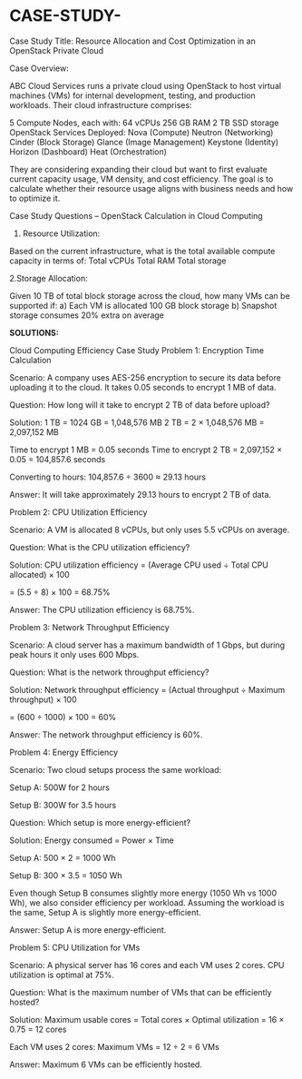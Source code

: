 # CASE-STUDY-

Case Study Title: Resource Allocation and Cost Optimization in an OpenStack Private Cloud

Case Overview:

ABC Cloud Services runs a private cloud using OpenStack to host virtual machines (VMs) for internal development, testing, and production workloads. Their cloud infrastructure comprises:

5 Compute Nodes, each with:
64 vCPUs
256 GB RAM
2 TB SSD storage
OpenStack Services Deployed:
Nova (Compute)
Neutron (Networking)
Cinder (Block Storage)
Glance (Image Management)
Keystone (Identity)
Horizon (Dashboard)
Heat (Orchestration)

They are considering expanding their cloud but want to first evaluate current capacity usage, VM density, and cost efficiency. The goal is to calculate whether their resource usage aligns with business needs and how to optimize it.

Case Study Questions – OpenStack Calculation in Cloud Computing

1. Resource Utilization:

Based on the current infrastructure, what is the total available compute capacity in terms of:
Total vCPUs
Total RAM
Total storage

2.Storage Allocation:

Given 10 TB of total block storage across the cloud, how many VMs can be supported if:
a) Each VM is allocated 100 GB block storage
b) Snapshot storage consumes 20% extra on average

**SOLUTIONS:**

Cloud Computing Efficiency Case Study
Problem 1: Encryption Time Calculation

Scenario:
A company uses AES-256 encryption to secure its data before uploading it to the cloud. It takes 0.05 seconds to encrypt 1 MB of data.

Question:
How long will it take to encrypt 2 TB of data before upload?

Solution:
1 TB = 1024 GB = 1,048,576 MB
2 TB = 2 × 1,048,576 MB = 2,097,152 MB

Time to encrypt 1 MB = 0.05 seconds
Time to encrypt 2 TB = 2,097,152 × 0.05 = 104,857.6 seconds

Converting to hours:
104,857.6 ÷ 3600 ≈ 29.13 hours

Answer: It will take approximately 29.13 hours to encrypt 2 TB of data.

Problem 2: CPU Utilization Efficiency

Scenario:
A VM is allocated 8 vCPUs, but only uses 5.5 vCPUs on average.

Question:
What is the CPU utilization efficiency?

Solution:
CPU utilization efficiency = (Average CPU used ÷ Total CPU allocated) × 100

= (5.5 ÷ 8) × 100
= 68.75%

Answer: The CPU utilization efficiency is 68.75%.

Problem 3: Network Throughput Efficiency

Scenario:
A cloud server has a maximum bandwidth of 1 Gbps, but during peak hours it only uses 600 Mbps.

Question:
What is the network throughput efficiency?

Solution:
Network throughput efficiency = (Actual throughput ÷ Maximum throughput) × 100

= (600 ÷ 1000) × 100
= 60%

Answer: The network throughput efficiency is 60%.

Problem 4: Energy Efficiency

Scenario:
Two cloud setups process the same workload:

Setup A: 500W for 2 hours

Setup B: 300W for 3.5 hours

Question:
Which setup is more energy-efficient?

Solution:
Energy consumed = Power × Time

Setup A: 500 × 2 = 1000 Wh

Setup B: 300 × 3.5 = 1050 Wh

Even though Setup B consumes slightly more energy (1050 Wh vs 1000 Wh), we also consider efficiency per workload. Assuming the workload is the same, Setup A is slightly more energy-efficient.

Answer: Setup A is more energy-efficient.

Problem 5: CPU Utilization for VMs

Scenario:
A physical server has 16 cores and each VM uses 2 cores. CPU utilization is optimal at 75%.

Question:
What is the maximum number of VMs that can be efficiently hosted?

Solution:
Maximum usable cores = Total cores × Optimal utilization
= 16 × 0.75 = 12 cores

Each VM uses 2 cores:
Maximum VMs = 12 ÷ 2 = 6 VMs

Answer: Maximum 6 VMs can be efficiently hosted.
